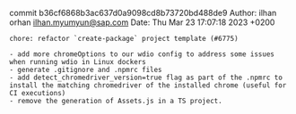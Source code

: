commit b36cf6868b3ac637d0a9098cd8b73720bd488de9
Author: ilhan orhan <ilhan.myumyun@sap.com>
Date:   Thu Mar 23 17:07:18 2023 +0200

    chore: refactor `create-package` project template (#6775)
    
    - add more chromeOptions to our wdio config to address some issues when running wdio in Linux dockers
    - generate .gitignore and .npmrc files
    - add detect_chromedriver_version=true flag as part of the .npmrc to install the matching chromedriver of the installed chrome (useful for CI executions)
    - remove the generation of Assets.js in a TS project.
